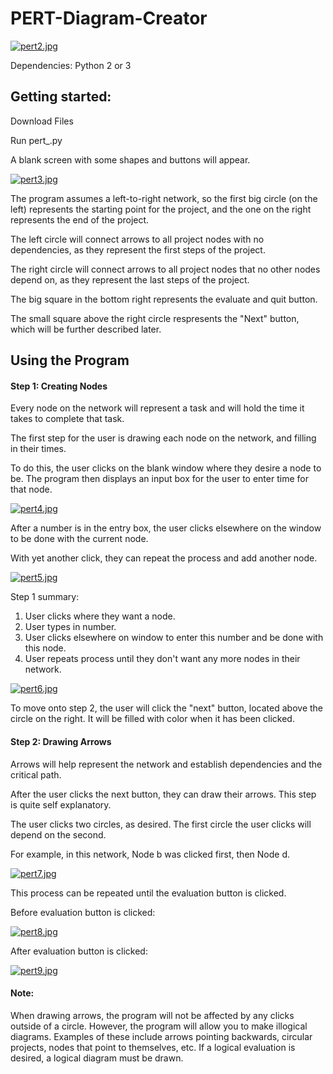# PERT-Diagram-Creator

[![pert2.jpg](https://s17.postimg.org/ttsleeh67/pert2.jpg)](https://postimg.org/image/p7wh61vmz/)

Dependencies: Python 2 or 3

## Getting started:

Download Files

Run pert_.py

A blank screen with some shapes and buttons will appear.

[![pert3.jpg](https://s17.postimg.org/uxcpqdh8v/pert3.jpg)](https://postimg.org/image/9axp9ciob/)

The program assumes a left-to-right network, so the first big circle (on the left) represents the starting point for the project, and the one on the right represents the end of the project.

The left circle will connect arrows to all project nodes with no dependencies, as they represent the first
steps of the project.

The right circle will connect arrows to all project nodes that no other nodes depend on, as they represent the last
steps of the project.

The big square in the bottom right represents the evaluate and quit button.

The small square above the right circle respresents the "Next" button, which will be further described later.

## Using the Program

#### Step 1: Creating Nodes

Every node on the network will represent a task and will hold the time it takes to complete that task.

The first step for the user is drawing each node on the network, and filling in their times.

To do this, the user clicks on the blank window where they desire a node to be. The program then 
displays an input box for the user to enter time for that node.

[![pert4.jpg](https://s17.postimg.org/8b7ed23cf/pert4.jpg)](https://postimg.org/image/iy17ihbhn/)

After a number is in the entry box, the user clicks elsewhere on the window to be done with the current node.

With yet another click, they can repeat the process and add another node.

[![pert5.jpg](https://s17.postimg.org/jasloo973/pert5.jpg)](https://postimg.org/image/i8if64qdn/)

Step 1 summary:

1. User clicks where they want a node.
2. User types in number.
3. User clicks elsewhere on window to enter this number and be done with this node.
4. User repeats process until they don't want any more nodes in their network.

[![pert6.jpg](https://s17.postimg.org/r3j9grhrz/pert6.jpg)](https://postimg.org/image/fr6nyz92z/)

To move onto step 2, the user will click the "next" button, located above the circle on the right.
It will be filled with color when it has been clicked.

#### Step 2: Drawing Arrows

Arrows will help represent the network and establish dependencies and the critical path.

After the user clicks the next button, they can draw their arrows. This step is quite self explanatory.

The user clicks two circles, as desired. 
The first circle the user clicks will depend on the second.

For example, in this network, Node b was clicked first, then Node d.

[![pert7.jpg](https://s17.postimg.org/6w5tomzrz/pert7.jpg)](https://postimg.org/image/4eu2hdfvf/)

This process can be repeated until the evaluation button is clicked.

Before evaluation button is clicked:

[![pert8.jpg](https://s17.postimg.org/n8fve4lqn/pert8.jpg)](https://postimg.org/image/3ql7y6osr/)

After evaluation button is clicked:

[![pert9.jpg](https://s17.postimg.org/6kodbpja7/pert9.jpg)](https://postimg.org/image/67wz5j10b/)

#### Note:

When drawing arrows, the program will not be affected by any clicks outside of a circle. However, the program will allow you to make illogical diagrams. Examples of these include arrows pointing backwards, circular projects, nodes that point to themselves, etc. If a logical evaluation is desired, a logical diagram must be drawn.
